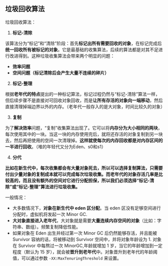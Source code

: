 ## 垃圾回收算法

垃圾回收算法：

1. **标记-清除**

该算法分为“标记”和“清除”阶段：首先**标记出所有需要回收的对象**，在标记完成后**统一回收所有被标记的对象**。它是最基础的收集算法，后续的算法都是对其不足进行改进得到。这种垃圾收集算法会带来两个明显的问题：

- **效率问题**
- **空间问题（标记清除后会产生大量不连续的碎片）**

2. **标记-整理**

根据**老年代的特点**提出的一种标记算法，标记过程仍然与“标记-清除”算法一样，但后续步骤不是直接对可回收对象回收，而是**让所有存活的对象向一端移动**，然后直接清理掉端边界以外的内存。（老年代一般存入的是大对象，时间比较久的对象）

3. **复制**

为了**解决效率**问题，“复制”收集算法出现了。它可以将**内存分为大小相同的两块**，每次使用其中的一块。当这一块的内存使用完后，就将还存活的对象复制到另一块去，然后再把使用的空间一次清理掉。**这样就使每次的内存回收都是对内存区间的一半进行回收**。（堆的年轻代又分为Eden、s0和s1）

4. **分代**

**比如在新生代中，每次收集都会有大量对象死去，所以可以选择复制算法，只需要付出少量对象的复制成本就可以完成每次垃圾收集。而老年代的对象存活几率是比较高的，而且没有额外的空间对它进行分配担保，所以我们必须选择“标记-清除”或“标记-整理”算法进行垃圾收集。**

一般情况：

- 大多数情况下，**对象在新生代中 eden 区分配**。当 eden 区没有足够空间进行分配时，虚拟机将发起一次 Minor GC.
- **大对象直接进入老年代**，大对象就是需要**大量连续内存空间的对象**（比如：字符串、数组）。频繁复制降低性能。
- 如果对象在 Eden 出生并经过第一次 Minor GC 后仍然能够存活，并且能被 Survivor 容纳的话，将被移动到 Survivor 空间中，并将对象年龄设为 1. 对象在 Survivor 中每熬过一次 MinorGC,年龄就增加 1 岁，当它的年龄增加到一定程度（默认为 15 岁），就会被**晋升到老年代**中。对象晋升到老年代的年龄阈值，可以通过参数 `-XX:MaxTenuringThreshold` 来设置。